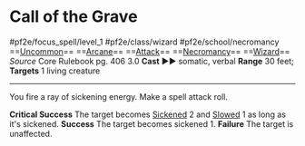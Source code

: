 # Call of the Grave
#pf2e/focus_spell/level_1 #pf2e/class/wizard #pf2e/school/necromancy 
==[Uncommon](../../../../../TTRPGShare-Pathfinder-2E-Vault/rules/traits/uncommon.md)== ==[Arcane](../../../../../TTRPGShare-Pathfinder-2E-Vault/rules/traits/arcane.md)== ==[Attack](../../../../../TTRPGShare-Pathfinder-2E-Vault/rules/traits/attack.md)== ==[Necromancy](../../../../../TTRPGShare-Pathfinder-2E-Vault/rules/traits/necromancy.md)== ==[Wizard](../../../../../TTRPGShare-Pathfinder-2E-Vault/rules/traits/wizard.md)==
*Source* Core Rulebook pg. 406 3.0
**Cast** ►► somatic, verbal
**Range** 30 feet; **Targets** 1 living creature

---
You fire a ray of sickening energy. Make a spell attack roll.

**Critical Success** The target becomes [Sickened](../../../Conditions/Sickened.md) 2 and [Slowed](../../../Conditions/Slowed.md) 1 as long as it's sickened.
**Success** The target becomes sickened 1.
**Failure** The target is unaffected.